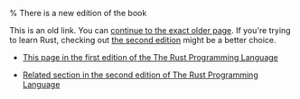 % There is a new edition of the book

This is an old link. You can [continue to the exact older page][1].
If you're trying to learn Rust, checking out [the second edition][2] might be a better choice.

* [This page in the first edition of the The Rust Programming Language][1]

* [Related section in the second edition of The Rust Programming Language][2]


[1]: first-edition/const-and-static.html
[2]: second-edition/ch19-01-unsafe-rust.html#accessing-or-modifying-a-mutable-static-variable
